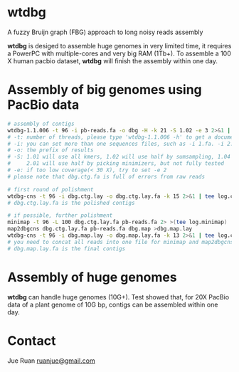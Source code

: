 # wtdbg

A fuzzy Bruijn graph (FBG) approach to long noisy reads assembly

**wtdbg** is desiged to assemble huge genomes in very limited time, it requires a PowerPC with multiple-cores and very big RAM (1Tb+).
To assemble a 100 X human pacbio dataset, **wtdbg** will finish the assembly within one day.

# Assembly of big genomes using PacBio data

```sh
# assembly of contigs
wtdbg-1.1.006 -t 96 -i pb-reads.fa -o dbg -H -k 21 -S 1.02 -e 3 2>&1 | tee log.wtdbg
# -t: number of threads, please type 'wtdbg-1.1.006 -h' to get a document
# -i: you can set more than one sequences files, such as -i 1.fa. -i 2.fq -i 3.fa.gz -i 4.fq.gz
# -o: the prefix of results
# -S: 1.01 will use all kmers, 1.02 will use half by sumsampling, 1.04 will use 1/4, and so on
#     2.01 will use half by picking minimizers, but not fully tested
# -e: if too low coverage(< 30 X), try to set -e 2
# please note that dbg.ctg.fa is full of errors from raw reads

# first round of polishment
wtdbg-cns -t 96 -i dbg.ctg.lay -o dbg.ctg.lay.fa -k 15 2>&1 | tee log.cns.1
# dbg.ctg.lay.fa is the polished contigs

# if possible, further polishment
minimap -t 96 -L 100 dbg.ctg.lay.fa pb-reads.fa 2> >(tee log.minimap) | best_minimap_hit.pl | awk '{print $6"\t"$8"\t"$9"\t"$1"\t"$5"\t"$3"\t"$4}' >dbg.map
map2dbgcns dbg.ctg.lay.fa pb-reads.fa dbg.map >dbg.map.lay
wtdbg-cns -t 96 -i dbg.map.lay -o dbg.map.lay.fa -k 13 2>&1 | tee log.cns.2
# you need to concat all reads into one file for minimap and map2dbgcns
# dbg.map.lay.fa is the final contigs

```

# Assembly of huge genomes

**wtdbg** can handle huge genomes (10G+). Test showed that, for 20X PacBio data of a plant genome of 10G bp, contigs can be assembled within one day.


# Contact
Jue Ruan <ruanjue@gmail.com>
